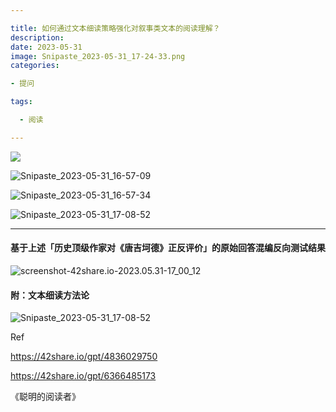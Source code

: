 ```yaml
---

title: 如何通过文本细读策略强化对叙事类文本的阅读理解？
description: 
date: 2023-05-31
image: Snipaste_2023-05-31_17-24-33.png
categories:

- 提问

tags:

  - 阅读

---
```


![](https://pbox.online/202305311707476.png)

![Snipaste_2023-05-31_16-57-09](https://pbox.online/202305311707231.png)

![Snipaste_2023-05-31_16-57-34](https://pbox.online/202305311707234.png)

![Snipaste_2023-05-31_17-08-52](https://pbox.online/202305311709348.png)

---

#### 基于上述「历史顶级作家对《唐吉坷德》正反评价」的原始回答混编反向测试结果

![screenshot-42share.io-2023.05.31-17_00_12](https://pbox.online/202305311710805.png)

#### 附：文本细读方法论

![Snipaste_2023-05-31_17-08-52](https:/pbox.online/202305311541348.png)

Ref

https://42share.io/gpt/4836029750

https://42share.io/gpt/6366485173

《聪明的阅读者》